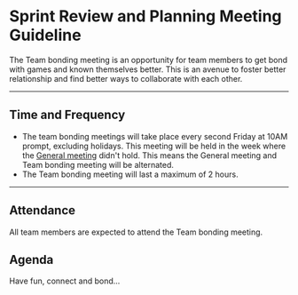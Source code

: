 # Sprint Review and Planning Meeting Guideline

The Team bonding meeting is an opportunity for team members to get bond with games and known themselves better. This is an avenue to foster better relationship and find better ways to collaborate with each other.

<hr>

## Time and Frequency

 - The team bonding meetings will take place every second Friday at 10AM prompt, excluding holidays. This meeting will be held in the week where the  [General meeting](general-meeting.md) didn't hold. This means the General meeting and Team bonding meeting will be alternated.
 - The Team bonding meeting will last a maximum of 2 hours.

<hr>

## Attendance
All team members are expected to attend the Team bonding meeting.

## Agenda
Have fun, connect and bond...

